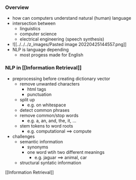 ### Overview
+ how can computers understand natural (human) language
+  intersection between
	+ linguistics
	+ computer science
	+ electrical engineering (speech synthesis)
+ ![[../../../z_images/Pasted image 20220425144557.png]]
+ NLP is language depending
	+ most progess made for English

### NLP in [[Information Retrieval]]
+ preprocessing before creating dictionary vector
	+ remove unwanted characters
		+ html tags
		+ punctuation
	+ split up
		+ e.g. on whitespace
	+ detect common phrases
	+ remove common/stop words
		+ e.g. a, an, and, the, it, ...
	+ stem tokens to word roots
		+ e.g. computational ==> compute
+ challenges
	+ semantic information
		+ synonyms
		+ one word wtih two different meanings
			+ e.g. jaguar ==> animal, car
	+ structural syntatic information 


[[Information Retrieval]]